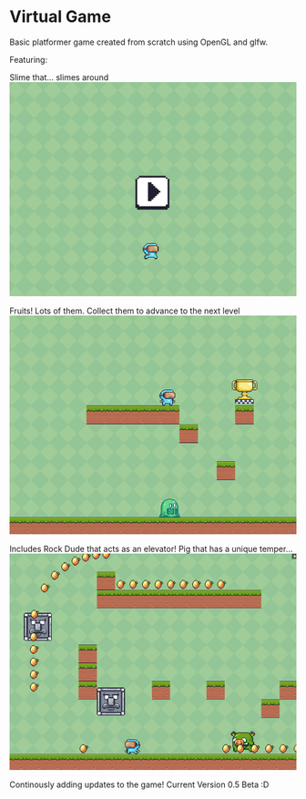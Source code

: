 # Virtual Game
Basic platformer game created from scratch using OpenGL and glfw.


Featuring:

Slime that... slimes around
![Alt text](Screenshots/GameMenu.png?raw=true "Title")

Fruits! Lots of them. Collect them to advance to the next level
![Alt text](Screenshots/LevelComplete1.png?raw=true "Title")

Includes Rock Dude that acts as an elevator!
Pig that has a unique temper...
![Alt text](Screenshots/Level2.png?raw=true "Title")

Continously adding updates to the game!
Current Version 0.5 Beta :D
